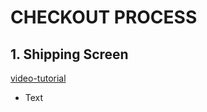 # CHECKOUT PROCESS

## 1. Shipping Screen

[video-tutorial](https://www.traversymedia.com/products/mern-stack-from-scratch-ecommerce-platform/categories/2152847622/posts/2167607861)

- Text
